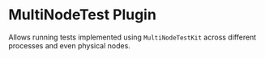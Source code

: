 # MultiNodeTest Plugin

Allows running tests implemented using `MultiNodeTestKit` across different processes and even physical nodes.
